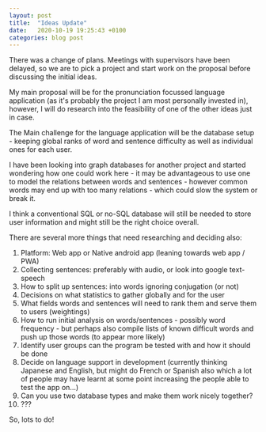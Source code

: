 ```yaml
---
layout: post
title:  "Ideas Update"
date:   2020-10-19 19:25:43 +0100
categories: blog post
---
```


There was a change of plans. Meetings with supervisors have been delayed, so we are to pick a project and start work on the proposal before discussing the initial ideas.

My main proposal will be for the pronunciation focussed language application (as it's probably the project I am most personally invested in), however, I will do research into the feasibility of one of the other ideas just in case.

The Main challenge for the language application will be the database setup - keeping global ranks of word  and sentence difficulty as well as individual ones for each user.

I have been looking into graph databases for another project and started wondering how one could work here - it may be advantageous to use one to model the relations between words and sentences - however common words may end up with too many relations - which could slow the system or break it.

I think a conventional SQL or no-SQL database will still be needed to store user information and might still be the right choice overall.

There are several more things that need researching and deciding also:

1. Platform: Web app or Native android app (leaning towards web app / PWA)
2. Collecting sentences: preferably with audio, or look into google text-speech
3. How to split up sentences: into words ignoring conjugation (or not)
4. Decisions on what statistics to gather globally and for the user
5. What fields words and sentences will need to rank them and serve them to users (weightings)
6. How to run initial analysis on words/sentences - possibly word frequency - but perhaps also compile lists of known difficult words and push up those words (to appear more likely)
7. Identify user groups can the program be tested with and how it should be done
8. Decide on language support in development (currently thinking Japanese and English, but might do French or Spanish also which a lot of people may have learnt at some point increasing the people able to test the app on...)
9. Can you use two database types and make them work nicely together?
10. ???

So, lots to do!